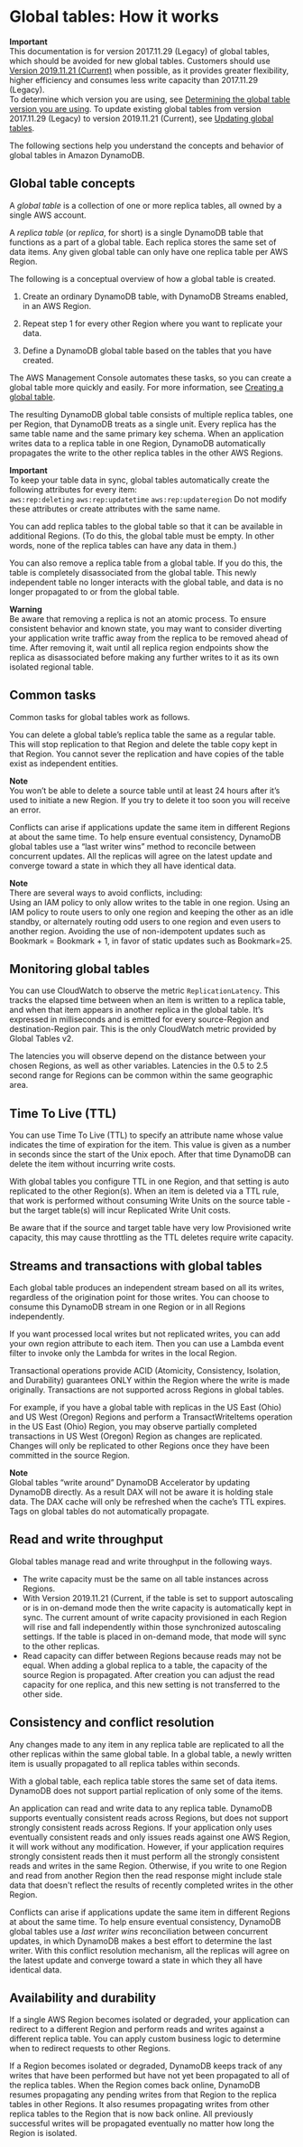 # Global tables: How it works<a name="globaltables_HowItWorks"></a>

**Important**  
 This documentation is for version 2017\.11\.29 \(Legacy\) of global tables, which should be avoided for new global tables\. Customers should use [Version 2019\.11\.21 \(Current\)](globaltables.V2.md) when possible, as it provides greater flexibility, higher efficiency and consumes less write capacity than 2017\.11\.29 \(Legacy\)\.   
To determine which version you are using, see [Determining the global table version you are using](globaltables.DetermineVersion.md)\. To update existing global tables from version 2017\.11\.29 \(Legacy\) to version 2019\.11\.21 \(Current\), see [Updating global tables](V2globaltables_upgrade.md)\. 

 The following sections help you understand the concepts and behavior of global tables in Amazon DynamoDB\. 

## Global table concepts<a name="globaltables_HowItWorks.KeyConcepts"></a>

A *global table* is a collection of one or more replica tables, all owned by a single AWS account\.

A *replica table* \(or *replica*, for short\) is a single DynamoDB table that functions as a part of a global table\. Each replica stores the same set of data items\. Any given global table can only have one replica table per AWS Region\.

The following is a conceptual overview of how a global table is created\.

1. Create an ordinary DynamoDB table, with DynamoDB Streams enabled, in an AWS Region\.

1. Repeat step 1 for every other Region where you want to replicate your data\.

1. Define a DynamoDB global table based on the tables that you have created\.

The AWS Management Console automates these tasks, so you can create a global table more quickly and easily\. For more information, see [Creating a global table](globaltables.tutorial.md)\.

The resulting DynamoDB global table consists of multiple replica tables, one per Region, that DynamoDB treats as a single unit\. Every replica has the same table name and the same primary key schema\. When an application writes data to a replica table in one Region, DynamoDB automatically propagates the write to the other replica tables in the other AWS Regions\.

**Important**  
To keep your table data in sync, global tables automatically create the following attributes for every item:   
`aws:rep:deleting` 
`aws:rep:updatetime` 
`aws:rep:updateregion` 
Do not modify these attributes or create attributes with the same name\. 

You can add replica tables to the global table so that it can be available in additional Regions\. \(To do this, the global table must be empty\. In other words, none of the replica tables can have any data in them\.\)

You can also remove a replica table from a global table\. If you do this, the table is completely disassociated from the global table\. This newly independent table no longer interacts with the global table, and data is no longer propagated to or from the global table\.

**Warning**  
Be aware that removing a replica is not an atomic process\. To ensure consistent behavior and known state, you may want to consider diverting your application write traffic away from the replica to be removed ahead of time\. After removing it, wait until all replica region endpoints show the replica as disassociated before making any further writes to it as its own isolated regional table\.

## Common tasks<a name="V2globaltables_HowItWorks.CommonTasks"></a>

Common tasks for global tables work as follows\.

You can delete a global table’s replica table the same as a regular table\. This will stop replication to that Region and delete the table copy kept in that Region\. You cannot sever the replication and have copies of the table exist as independent entities\.

**Note**  
You won’t be able to delete a source table until at least 24 hours after it’s used to initiate a new Region\. If you try to delete it too soon you will receive an error\.

Conflicts can arise if applications update the same item in different Regions at about the same time\. To help ensure eventual consistency, DynamoDB global tables use a “last writer wins” method to reconcile between concurrent updates\. All the replicas will agree on the latest update and converge toward a state in which they all have identical data\. 

**Note**  
There are several ways to avoid conflicts, including:  
Using an IAM policy to only allow writes to the table in one region\.
Using an IAM policy to route users to only one region and keeping the other as an idle standby, or alternately routing odd users to one region and even users to another region\.
Avoiding the use of non\-idempotent updates such as Bookmark = Bookmark \+ 1, in favor of static updates such as Bookmark=25\.

## Monitoring global tables<a name="monitoring-global-tables"></a>

You can use CloudWatch to observe the metric `ReplicationLatency`\. This tracks the elapsed time between when an item is written to a replica table, and when that item appears in another replica in the global table\. It’s expressed in milliseconds and is emitted for every source\-Region and destination\-Region pair\. This is the only CloudWatch metric provided by Global Tables v2\. 

The latencies you will observe depend on the distance between your chosen Regions, as well as other variables\. Latencies in the 0\.5 to 2\.5 second range for Regions can be common within the same geographic area\.

## Time To Live \(TTL\)<a name="global-tables-ttl"></a>

You can use Time To Live \(TTL\) to specify an attribute name whose value indicates the time of expiration for the item\. This value is given as a number in seconds since the start of the Unix epoch\. After that time DynamoDB can delete the item without incurring write costs\.

With global tables you configure TTL in one Region, and that setting is auto replicated to the other Region\(s\)\. When an item is deleted via a TTL rule, that work is performed without consuming Write Units on the source table \- but the target table\(s\) will incur Replicated Write Unit costs\. 

Be aware that if the source and target table have very low Provisioned write capacity, this may cause throttling as the TTL deletes require write capacity\.

## Streams and transactions with global tables<a name="global-tables-streams"></a>

Each global table produces an independent stream based on all its writes, regardless of the origination point for those writes\. You can choose to consume this DynamoDB stream in one Region or in all Regions independently\. 

If you want processed local writes but not replicated writes, you can add your own region attribute to each item\. Then you can use a Lambda event filter to invoke only the Lambda for writes in the local Region\.

Transactional operations provide ACID \(Atomicity, Consistency, Isolation, and Durability\) guarantees ONLY within the Region where the write is made originally\. Transactions are not supported across Regions in global tables\.

For example, if you have a global table with replicas in the US East \(Ohio\) and US West \(Oregon\) Regions and perform a TransactWriteItems operation in the US East \(Ohio\) Region, you may observe partially completed transactions in US West \(Oregon\) Region as changes are replicated\. Changes will only be replicated to other Regions once they have been committed in the source Region\.

**Note**  
Global tables “write around” DynamoDB Accelerator by updating DynamoDB directly\. As a result DAX will not be aware it is holding stale data\. The DAX cache will only be refreshed when the cache’s TTL expires\.
Tags on global tables do not automatically propagate\.

## Read and write throughput<a name="V2globaltables_HowItWorks.Throughput"></a>

Global tables manage read and write throughput in the following ways\.
+ The write capacity must be the same on all table instances across Regions\.
+ With Version 2019\.11\.21 \(Current, if the table is set to support autoscaling or is in on\-demand mode then the write capacity is automatically kept in sync\. The current amount of write capacity provisioned in each Region will rise and fall independently within those synchronized autoscaling settings\. If the table is placed in on\-demand mode, that mode will sync to the other replicas\.
+ Read capacity can differ between Regions because reads may not be equal\. When adding a global replica to a table, the capacity of the source Region is propagated\. After creation you can adjust the read capacity for one replica, and this new setting is not transferred to the other side\.

## Consistency and conflict resolution<a name="globaltables_HowItWorks.conflict-resolution"></a>

Any changes made to any item in any replica table are replicated to all the other replicas within the same global table\. In a global table, a newly written item is usually propagated to all replica tables within seconds\.

With a global table, each replica table stores the same set of data items\. DynamoDB does not support partial replication of only some of the items\.

An application can read and write data to any replica table\. DynamoDB supports eventually consistent reads across Regions, but does not support strongly consistent reads across Regions\. If your application only uses eventually consistent reads and only issues reads against one AWS Region, it will work without any modification\. However, if your application requires strongly consistent reads then it must perform all the strongly consistent reads and writes in the same Region\. Otherwise, if you write to one Region and read from another Region then the read response might include stale data that doesn't reflect the results of recently completed writes in the other Region\. 

Conflicts can arise if applications update the same item in different Regions at about the same time\. To help ensure eventual consistency, DynamoDB global tables use a *last writer wins* reconciliation between concurrent updates, in which DynamoDB makes a best effort to determine the last writer\. With this conflict resolution mechanism, all the replicas will agree on the latest update and converge toward a state in which they all have identical data\. 

## Availability and durability<a name="globaltables_HowItWorks.availability-durability"></a>

If a single AWS Region becomes isolated or degraded, your application can redirect to a different Region and perform reads and writes against a different replica table\. You can apply custom business logic to determine when to redirect requests to other Regions\.

If a Region becomes isolated or degraded, DynamoDB keeps track of any writes that have been performed but have not yet been propagated to all of the replica tables\. When the Region comes back online, DynamoDB resumes propagating any pending writes from that Region to the replica tables in other Regions\. It also resumes propagating writes from other replica tables to the Region that is now back online\. All previously successful writes will be propagated eventually no matter how long the Region is isolated\. 